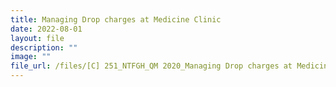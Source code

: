 ```yaml
---
title: Managing Drop charges at Medicine Clinic
date: 2022-08-01
layout: file
description: ""
image: ""
file_url: /files/[C] 251_NTFGH_QM 2020_Managing Drop charges at Medicine Clinic.pdf
---
```

